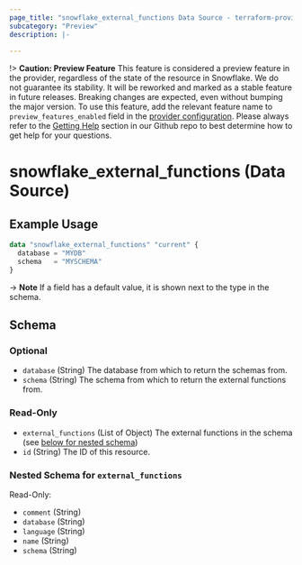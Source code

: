 ```yaml
---
page_title: "snowflake_external_functions Data Source - terraform-provider-snowflake"
subcategory: "Preview"
description: |-
  
---
```


!> **Caution: Preview Feature** This feature is considered a preview feature in the provider, regardless of the state of the resource in Snowflake. We do not guarantee its stability. It will be reworked and marked as a stable feature in future releases. Breaking changes are expected, even without bumping the major version. To use this feature, add the relevant feature name to `preview_features_enabled` field in the [provider configuration](https://registry.terraform.io/providers/snowflakedb/snowflake/latest/docs#schema). Please always refer to the [Getting Help](https://github.com/snowflakedb/terraform-provider-snowflake?tab=readme-ov-file#getting-help) section in our Github repo to best determine how to get help for your questions.

# snowflake_external_functions (Data Source)



## Example Usage

```terraform
data "snowflake_external_functions" "current" {
  database = "MYDB"
  schema   = "MYSCHEMA"
}
```

-> **Note** If a field has a default value, it is shown next to the type in the schema.

<!-- schema generated by tfplugindocs -->
## Schema

### Optional

- `database` (String) The database from which to return the schemas from.
- `schema` (String) The schema from which to return the external functions from.

### Read-Only

- `external_functions` (List of Object) The external functions in the schema (see [below for nested schema](#nestedatt--external_functions))
- `id` (String) The ID of this resource.

<a id="nestedatt--external_functions"></a>
### Nested Schema for `external_functions`

Read-Only:

- `comment` (String)
- `database` (String)
- `language` (String)
- `name` (String)
- `schema` (String)

